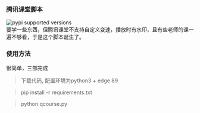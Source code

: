 ### 腾讯课堂脚本
![pypi supported versions](https://img.shields.io/badge/python-3.5%20%7C%203.6%20%7C%203.7%20%7C%203.8-blue)  
要学一些东西，但腾讯课堂不支持自定义变速，播放时有水印，且有些老师的课一遍不够看，于是这个脚本诞生了。  

### 使用方法

很简单，三部完成

> 下载代码, 配置环境为python3 + edge 89

> pip install -r requirements.txt

> python qcourse.py
